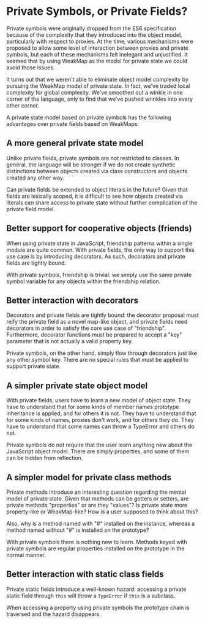 # Private Symbols, or Private Fields?

Private symbols were originally dropped from the ES6 specification because of the complexity that they introduced into the object model, particularly with respect to proxies. At the time, various mechanisms were proposed to allow some level of interaction between proxies and private symbols, but each of these mechanisms felt inelegant and unjustified. It seemed that by using WeakMap as the model for private state we could avoid those issues.

It turns out that we weren't able to eliminate object model complexity by pursuing the WeakMap model of private state. In fact, we've traded local complexity for global complexity. We've smoothed out a winkle in one corner of the language, only to find that we've pushed wrinkles into every other corner.

A private state model based on private symbols has the following advantages over private fields based on WeakMaps:

## A more general private state model

Unlike private fields, private symbols are not restricted to classes. In general, the language will be stronger if we do not create synthetic distinctions between objects created via class constructors and objects created any other way.

Can private fields be extended to object literals in the future? Given that fields are lexically scoped, it is difficult to see how objects created via literals can share access to private state without further complication of the private field model.

## Better support for cooperative objects (friends)

When using private state in JavaScript, friendship patterns within a single module are quite common. With private fields, the only way to support this use case is by introducing decorators. As such, decorators and private fields are tightly bound.

With private symbols, friendship is trivial: we simply use the same private symbol variable for any objects within the friendship relation.

## Better interaction with decorators

Decorators and private fields are tightly bound: the decorator proposal must reify the private field as a novel map-like object, and private fields need decorators in order to satisfy the core use case of "friendship". Furthermore, decorator functions must be prepared to accept a "key" parameter that is not actually a valid property key.

Private symbols, on the other hand, simply flow through decorators just like any other symbol key. There are no special rules that must be applied to support private state.

## A simpler private state object model

With private fields, users have to learn a new model of object state. They have to understand that for some kinds of member names prototype inheritance is applied, and for others it is not. They have to understand that for some kinds of names, proxies don't work, and for others they do. They have to understand that some names can throw a TypeError and others do not.

Private symbols do not require that the user learn anything new about the JavaScript object model. There are simply properties, and some of them can be hidden from reflection.

## A simpler model for private class methods

Private methods introduce an interesting question regarding the mental model of private state. Given that methods can be getters or setters, are private methods "properties" or are they "values"? Is private state more property-like or WeakMap-like? How is a user supposed to think about this?

Also, why is a method named with "#" installed on the instance, whereas a method named without "#" is installed on the prototype?

With private symbols there is nothing new to learn. Methods keyed with private symbols are regular properties installed on the prototype in the normal manner.

## Better interaction with static class fields

Private static fields introduce a well-known hazard: accessing a private static field through `this` will throw a `TypeError` if `this` is a subclass.

When accessing a property using private symbols the prototype chain is traversed and the hazard disappears.
